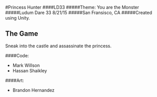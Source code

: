 #Princess Hunter
####LD33
#####Theme: You are the Monster
#####Ludum Dare 33 8/21/15
#####San Fransisco, CA
#####Created using Unity.

## The Game

Sneak into the castle and assassinate the princess.


####Code:

- Mark Willson
- Hassan Shaikley

####Art: 

- Brandon Hernandez


